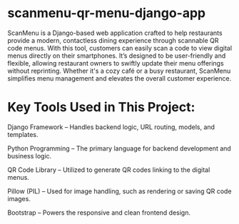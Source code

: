 # scanmenu-qr-menu-django-app
ScanMenu is a Django-based web application crafted to help restaurants provide a modern, contactless dining experience through scannable QR code menus. With this tool, customers can easily scan a code to view digital menus directly on their smartphones. It’s designed to be user-friendly and flexible, allowing restaurant owners to swiftly update their menu offerings without reprinting. Whether it's a cozy café or a busy restaurant, ScanMenu simplifies menu management and elevates the overall customer experience.

# Key Tools Used in This Project:
Django Framework – Handles backend logic, URL routing, models, and templates.

Python Programming – The primary language for backend development and business logic.

QR Code Library – Utilized to generate QR codes linking to the digital menus.

Pillow (PIL) – Used for image handling, such as rendering or saving QR code images.

Bootstrap – Powers the responsive and clean frontend design.
